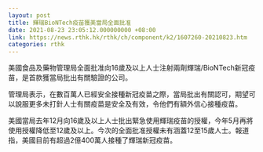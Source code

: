```yaml
---
layout: post
title: 輝瑞BioNTech疫苗獲美當局全面批准
date: 2021-08-23 23:05:12.000000000 +08:00
link: https://news.rthk.hk/rthk/ch/component/k2/1607260-20210823.htm
categories: rthk
---
```


美國食品及藥物管理局全面批准向16歲及以上人士注射兩劑輝瑞/BioNTech新冠疫苗，是首款獲當局批出有關驗證的公司。 

管理局表示，在數百萬人已經安全接種新冠疫苗之際，當局批出有關認可，期望可以說服更多未打針人士有關疫苗是安全及有效，令他們有額外信心接種疫苗。

美國當局去年12月向16歲及以上人士批出緊急使用輝瑞疫苗的授權，今年5月再將使用授權降低至12歲及以上。今次的全面批准授權未有涵蓋12至15歲人士。報道指，美國目前有超過2億400萬人接種了輝瑞新冠疫苗。
